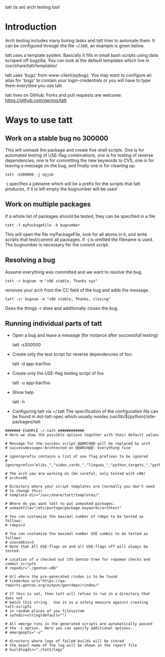 tatt (is an) arch testing tool

Introduction
============

Arch testing includes many boring tasks and tatt tries to automate
them.  It can be configured through the file ~/.tatt, an example is
given below.

tatt uses a template system.  Basically it fills in small bash scripts
using data scraped off bugzilla.  You can look at the default
templates which live in /usr/share/tatt/templates/

tatt uses 'bugz' from www-client/pybugz.  You may want to configure an
alias for 'bugz' to contain your login-credentials or you will have to
type them everytime you use tatt.

tatt lives on GitHub.  Forks and pull requests are welcome:
https://github.com/gentoo/tatt

Ways to use tatt
================

Work on a stable bug no 300000
------------------------------

This will unmask the package and create five shell scripts.  One is
for automated testing of USE-flag combinations, one is for testing of
reverse dependencies, one is for committing the new keywords to CVS, one
is for leaving a message on the bug, and finally one is for cleaning up.

    tatt -b300000 -j myjob

 -j specifies a jobname which will be a prefix for the scripts that
tatt produces, if it is left empty the bugnumber will be used

Work on multiple packages
-------------------------

If a whole list of packages should be tested, they can be specified
in a file

    tatt -f myPackageFile -b bugnumber

This will open the file myPackageFile, look for all atoms in it, and
write scripts that test/commit all packages.  If -j is omitted the
filename is used.  The bugnumber is necessary for the commit script.

Resolving a bug
---------------

Assume everything was committed and we want to resolve the bug.

    tatt -r bugnum -m "x86 stable, Thanks xyz"

removes your arch from the CC field of the bug and adds the message.

    tatt -cr bugnum -m "x86 stable, Thanks, closing"

Does the things -r does and additionally closes the bug.

Running individual parts of tatt
--------------------------------

- Open a bug and leave a message (for instance after successfull
 testing)

    tatt -s300000

- Create only the test script for reverse dependencies of foo:

    tatt -d app-bar/foo

- Create only the USE-flag testing script of foo

    tatt -u app-bar/foo

- Show help 

    tatt -h 

* Configuring tatt via ~/.tatt
The specification of the configuration file can be found in dot-tatt-spec which usually resides
/usr/lib/${python}/site-packages/tatt

```shell
####### EXAMPLE ~/.tatt ############
# Here we show the possible options together with their default values

# Message for the success script @@ARCH@@ will be replaced by arch
# successmessage='Archtested on @@ARCH@@: Everything fine'

# ignoreprefix contains a list of use flag prefixes to be ignored 
# ignoreprefix="elibc_","video_cards_","linguas_","python_targets_","python_single_target_","kdeenablefinal","test","debug"

# The arch you are working on (be careful, only tested with x86)
# arch=x86

# Directory where your script templates are (normally you don't need
# to change this)
# template-dir="/usr/share/tatt/templates/"

# Where do you want tatt to put unmasked packages.
# unmaskfile="/etc/portage/package.keywords/archtest"

# You can customize the maximal number of rdeps to be tested as follows:
# rdeps=3

# You can customize the maximal number USE combis to be tested as follows:
# usecombis=3
# Note that All USE-flags on and all USE-flags off will always be tested.

# Location of a checked out CVS Gentoo tree for repoman checks and commit scripts
# repodir="./gentoo-x86"

# Url where the pre-generated rindex is to be found
# tinderbox-url="https://qa-reports.gentoo.org/output/genrdeps/rindex/"

# If this is set, then tatt will refuse to run in a directory that does not
# match this string.  Use it as a safety measure against creating tatt-scripts
# in random places of you filesystem
# safedir=string(default="")

# All emerge runs in the generated scripts are automatically passed
# the -1 option.  Here you can specify additional options.
# emergeopts="-v"

# directory where logs of failed builds will be stored
# the exact name of the log will be shown in the report file
# buildlogdir="./tatt/logs"
```
